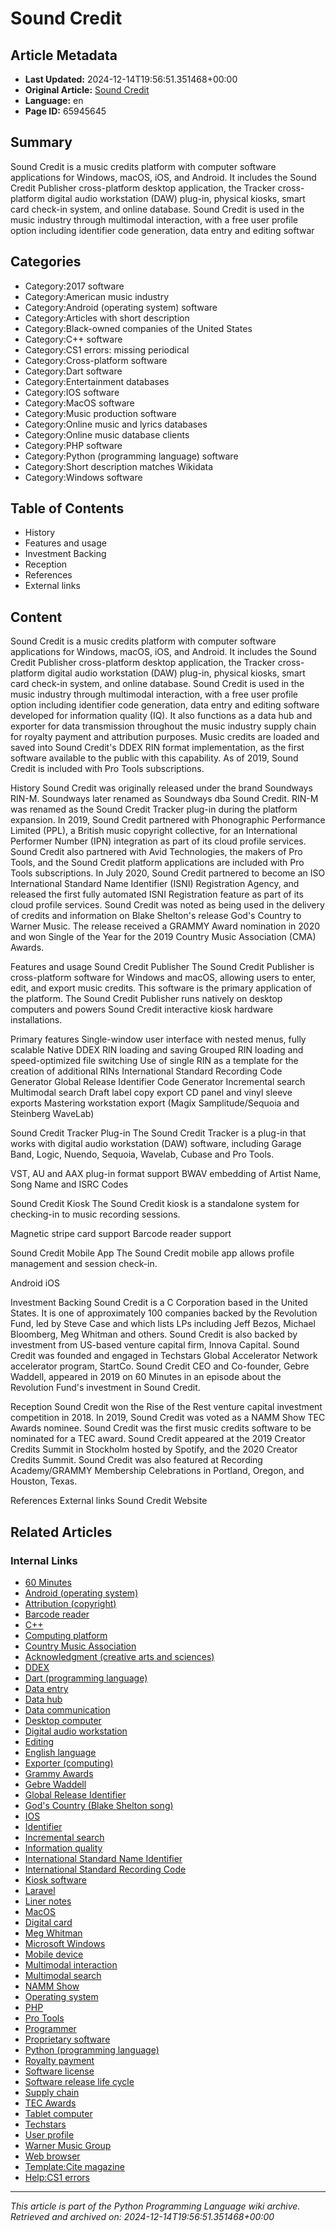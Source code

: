 # Sound Credit

## Article Metadata

- **Last Updated:** 2024-12-14T19:56:51.351468+00:00
- **Original Article:** [Sound Credit](https://en.wikipedia.org/wiki/Sound_Credit)
- **Language:** en
- **Page ID:** 65945645

## Summary

Sound Credit is a music credits platform with computer software applications for Windows, macOS, iOS, and Android.  It includes the Sound Credit Publisher cross-platform desktop application, the Tracker cross-platform digital audio workstation (DAW) plug-in, physical kiosks, smart card check-in system, and online database.
Sound Credit is used in the music industry through multimodal interaction, with a free user profile option including identifier code generation, data entry and editing softwar

## Categories

- Category:2017 software
- Category:American music industry
- Category:Android (operating system) software
- Category:Articles with short description
- Category:Black-owned companies of the United States
- Category:C++ software
- Category:CS1 errors: missing periodical
- Category:Cross-platform software
- Category:Dart software
- Category:Entertainment databases
- Category:IOS software
- Category:MacOS software
- Category:Music production software
- Category:Online music and lyrics databases
- Category:Online music database clients
- Category:PHP software
- Category:Python (programming language) software
- Category:Short description matches Wikidata
- Category:Windows software

## Table of Contents

- History
- Features and usage
- Investment Backing
- Reception
- References
- External links

## Content

Sound Credit is a music credits platform with computer software applications for Windows, macOS, iOS, and Android.  It includes the Sound Credit Publisher cross-platform desktop application, the Tracker cross-platform digital audio workstation (DAW) plug-in, physical kiosks, smart card check-in system, and online database.
Sound Credit is used in the music industry through multimodal interaction, with a free user profile option including identifier code generation, data entry and editing software developed for information quality (IQ).  It also functions as a data hub and exporter for data transmission throughout the music industry supply chain for royalty payment and attribution purposes.
Music credits are loaded and saved into Sound Credit's DDEX RIN format implementation, as the first software available to the public with this capability.  As of 2019, Sound Credit is included with Pro Tools subscriptions.

History
Sound Credit was originally released under the brand Soundways RIN-M.  Soundways later renamed as Soundways dba Sound Credit.  RIN-M was renamed as the Sound Credit Tracker plug-in during the platform expansion.
In 2019, Sound Credit partnered with Phonographic Performance Limited (PPL), a British music copyright collective, for an International Performer Number (IPN) integration as part of its cloud profile services.
Sound Credit also partnered with Avid Technologies, the makers of Pro Tools, and the Sound Credit platform applications are included with Pro Tools subscriptions.
In July 2020, Sound Credit partnered to become an ISO International Standard Name Identifier (ISNI) Registration Agency, and released the first fully automated ISNI Registration feature as part of its cloud profile services.
Sound Credit was noted as being used in the delivery of credits and information on Blake Shelton's release God's Country to Warner Music.  The release received a GRAMMY Award nomination in 2020 and won Single of the Year for the 2019 Country Music Association (CMA) Awards.

Features and usage
Sound Credit Publisher
The Sound Credit Publisher is cross-platform software for Windows and macOS, allowing users to enter, edit, and export music credits.  This software is the primary application of the platform.  The Sound Credit Publisher runs natively on desktop computers and powers Sound Credit interactive kiosk hardware installations.

Primary features
Single-window user interface with nested menus, fully scalable
Native DDEX RIN loading and saving
Grouped RIN loading and speed-optimized file switching
Use of single RIN as a template for the creation of additional RINs
International Standard Recording Code Generator
Global Release Identifier Code Generator
Incremental search
Multimodal search
Draft label copy export
CD panel and vinyl sleeve exports
Mastering workstation export (Magix Samplitude/Sequoia and Steinberg WaveLab)

Sound Credit Tracker Plug-in
The Sound Credit Tracker is a plug-in that works with digital audio workstation (DAW) software, including Garage Band, Logic, Nuendo, Sequoia, Wavelab, Cubase and Pro Tools.

VST, AU and AAX plug-in format support
BWAV embedding of Artist Name, Song Name and ISRC Codes

Sound Credit Kiosk
The Sound Credit kiosk is a standalone system for checking-in to music recording sessions.

Magnetic stripe card support
Barcode reader support

Sound Credit Mobile App
The Sound Credit mobile app allows profile management and session check-in.

Android
iOS

Investment Backing
Sound Credit is a C Corporation based in the United States.  It is one of approximately 100 companies backed by the Revolution Fund, led by Steve Case and which lists LPs including Jeff Bezos, Michael Bloomberg, Meg Whitman and others. Sound Credit is also backed by investment from US-based venture capital firm, Innova Capital.  Sound Credit was founded and engaged in Techstars Global Accelerator Network accelerator program, StartCo.
Sound Credit CEO and Co-founder, Gebre Waddell, appeared in 2019 on 60 Minutes in an episode about the Revolution Fund's investment in Sound Credit.

Reception
Sound Credit won the Rise of the Rest venture capital investment competition in 2018.
In 2019, Sound Credit was voted as a NAMM Show TEC Awards nominee.  Sound Credit was the first music credits software to be nominated for a TEC award.
Sound Credit appeared at the 2019 Creator Credits Summit in Stockholm hosted by Spotify, and the 2020 Creator Credits Summit.
Sound Credit was also featured at Recording Academy/GRAMMY Membership Celebrations in Portland, Oregon, and Houston, Texas.

References
External links
Sound Credit Website

## Related Articles

### Internal Links

- [60 Minutes](https://en.wikipedia.org/wiki/60_Minutes)
- [Android (operating system)](https://en.wikipedia.org/wiki/Android_(operating_system))
- [Attribution (copyright)](https://en.wikipedia.org/wiki/Attribution_(copyright))
- [Barcode reader](https://en.wikipedia.org/wiki/Barcode_reader)
- [C++](https://en.wikipedia.org/wiki/C%2B%2B)
- [Computing platform](https://en.wikipedia.org/wiki/Computing_platform)
- [Country Music Association](https://en.wikipedia.org/wiki/Country_Music_Association)
- [Acknowledgment (creative arts and sciences)](https://en.wikipedia.org/wiki/Acknowledgment_(creative_arts_and_sciences))
- [DDEX](https://en.wikipedia.org/wiki/DDEX)
- [Dart (programming language)](https://en.wikipedia.org/wiki/Dart_(programming_language))
- [Data entry](https://en.wikipedia.org/wiki/Data_entry)
- [Data hub](https://en.wikipedia.org/wiki/Data_hub)
- [Data communication](https://en.wikipedia.org/wiki/Data_communication)
- [Desktop computer](https://en.wikipedia.org/wiki/Desktop_computer)
- [Digital audio workstation](https://en.wikipedia.org/wiki/Digital_audio_workstation)
- [Editing](https://en.wikipedia.org/wiki/Editing)
- [English language](https://en.wikipedia.org/wiki/English_language)
- [Exporter (computing)](https://en.wikipedia.org/wiki/Exporter_(computing))
- [Grammy Awards](https://en.wikipedia.org/wiki/Grammy_Awards)
- [Gebre Waddell](https://en.wikipedia.org/wiki/Gebre_Waddell)
- [Global Release Identifier](https://en.wikipedia.org/wiki/Global_Release_Identifier)
- [God's Country (Blake Shelton song)](https://en.wikipedia.org/wiki/God%27s_Country_(Blake_Shelton_song))
- [IOS](https://en.wikipedia.org/wiki/IOS)
- [Identifier](https://en.wikipedia.org/wiki/Identifier)
- [Incremental search](https://en.wikipedia.org/wiki/Incremental_search)
- [Information quality](https://en.wikipedia.org/wiki/Information_quality)
- [International Standard Name Identifier](https://en.wikipedia.org/wiki/International_Standard_Name_Identifier)
- [International Standard Recording Code](https://en.wikipedia.org/wiki/International_Standard_Recording_Code)
- [Kiosk software](https://en.wikipedia.org/wiki/Kiosk_software)
- [Laravel](https://en.wikipedia.org/wiki/Laravel)
- [Liner notes](https://en.wikipedia.org/wiki/Liner_notes)
- [MacOS](https://en.wikipedia.org/wiki/MacOS)
- [Digital card](https://en.wikipedia.org/wiki/Digital_card)
- [Meg Whitman](https://en.wikipedia.org/wiki/Meg_Whitman)
- [Microsoft Windows](https://en.wikipedia.org/wiki/Microsoft_Windows)
- [Mobile device](https://en.wikipedia.org/wiki/Mobile_device)
- [Multimodal interaction](https://en.wikipedia.org/wiki/Multimodal_interaction)
- [Multimodal search](https://en.wikipedia.org/wiki/Multimodal_search)
- [NAMM Show](https://en.wikipedia.org/wiki/NAMM_Show)
- [Operating system](https://en.wikipedia.org/wiki/Operating_system)
- [PHP](https://en.wikipedia.org/wiki/PHP)
- [Pro Tools](https://en.wikipedia.org/wiki/Pro_Tools)
- [Programmer](https://en.wikipedia.org/wiki/Programmer)
- [Proprietary software](https://en.wikipedia.org/wiki/Proprietary_software)
- [Python (programming language)](https://en.wikipedia.org/wiki/Python_(programming_language))
- [Royalty payment](https://en.wikipedia.org/wiki/Royalty_payment)
- [Software license](https://en.wikipedia.org/wiki/Software_license)
- [Software release life cycle](https://en.wikipedia.org/wiki/Software_release_life_cycle)
- [Supply chain](https://en.wikipedia.org/wiki/Supply_chain)
- [TEC Awards](https://en.wikipedia.org/wiki/TEC_Awards)
- [Tablet computer](https://en.wikipedia.org/wiki/Tablet_computer)
- [Techstars](https://en.wikipedia.org/wiki/Techstars)
- [User profile](https://en.wikipedia.org/wiki/User_profile)
- [Warner Music Group](https://en.wikipedia.org/wiki/Warner_Music_Group)
- [Web browser](https://en.wikipedia.org/wiki/Web_browser)
- [Template:Cite magazine](https://en.wikipedia.org/wiki/Template:Cite_magazine)
- [Help:CS1 errors](https://en.wikipedia.org/wiki/Help:CS1_errors)

---
_This article is part of the Python Programming Language wiki archive._
_Retrieved and archived on: 2024-12-14T19:56:51.351468+00:00_